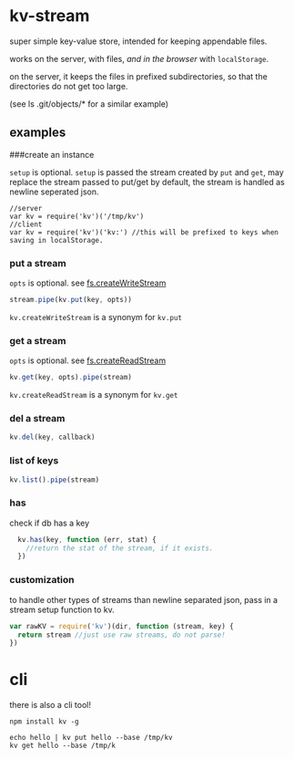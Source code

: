 # kv-stream

super simple key-value store, intended for keeping appendable files.

works on the server, with files, _and in the browser_ with `localStorage`.

on the server, it keeps the files in prefixed subdirectories, so that the directories do not get too large.

(see ls .git/objects/\* for a similar example)

## examples

###create an instance

`setup` is optional. `setup` is passed the stream created by `put` and `get`, may replace the stream passed to put/get
by default, the stream is handled as newline seperated json.

```
//server
var kv = require('kv')('/tmp/kv')
//client
var kv = require('kv')('kv:') //this will be prefixed to keys when saving in localStorage.
```


### put a stream

`opts` is optional. see [fs.createWriteStream](http://nodejs.org/api/fs.html#fs_fs_createreadstream_path_options)

``` js
stream.pipe(kv.put(key, opts))
```

`kv.createWriteStream` is a synonym for `kv.put`

### get a stream

`opts` is optional. see [fs.createReadStream](http://nodejs.org/api/fs.html#fs_fs_createwritestream_path_options)

``` js
kv.get(key, opts).pipe(stream) 
```
`kv.createReadStream` is a synonym for `kv.get`

### del a stream

``` js
kv.del(key, callback)
```

### list of keys

``` js
kv.list().pipe(stream)

```

### has

check if db has a key

``` js
  kv.has(key, function (err, stat) {
    //return the stat of the stream, if it exists.
  })

```

### customization

to handle other types of streams than newline separated json, pass in a stream setup function to kv.

``` js
var rawKV = require('kv')(dir, function (stream, key) {
  return stream //just use raw streams, do not parse!
})
```

# cli

there is also a cli tool!

```
npm install kv -g

echo hello | kv put hello --base /tmp/kv
kv get hello --base /tmp/k

```

